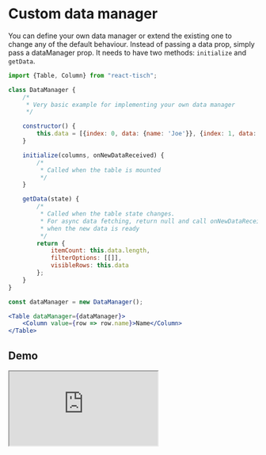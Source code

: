 # Custom data manager

You can define your own data manager or extend the existing one to change
any of the default behaviour. Instead of passing a data prop, simply pass
a dataManager prop. It needs to have two methods: `initialize` and
`getData`.

```jsx
import {Table, Column} from "react-tisch";

class DataManager {
    /*
     * Very basic example for implementing your own data manager
     */

    constructor() {
        this.data = [{index: 0, data: {name: 'Joe'}}, {index: 1, data: {name: 'Mike'}}];
    }

    initialize(columns, onNewDataReceived) {
        /*
         * Called when the table is mounted
         */
    }

    getData(state) {
        /*
         * Called when the table state changes.
         * For async data fetching, return null and call onNewDataReceived
         * when the new data is ready
         */
        return {
            itemCount: this.data.length,
            filterOptions: [[]],
            visibleRows: this.data
        };
    }
}

const dataManager = new DataManager();

<Table dataManager={dataManager}>
    <Column value={row => row.name}>Name</Column>
</Table>
```

## Demo

<iframe src="https://kayak.github.io/react-tisch/demo/index.html#Sample2">
</iframe>
